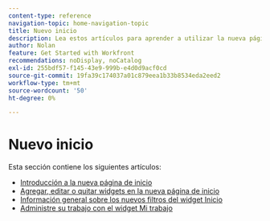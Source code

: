 ```yaml
---
content-type: reference
navigation-topic: home-navigation-topic
title: Nuevo inicio
description: Lea estos artículos para aprender a utilizar la nueva página de inicio en Adobe Workfront.
author: Nolan
feature: Get Started with Workfront
recommendations: noDisplay, noCatalog
exl-id: 255bdf57-f145-43e9-999b-e4d0d9acf0cd
source-git-commit: 19fa39c174037a01c879eea1b33b8534eda2eed2
workflow-type: tm+mt
source-wordcount: '50'
ht-degree: 0%

---
```


# Nuevo inicio

Esta sección contiene los siguientes artículos:

* [Introducción a la nueva página de inicio](/help/quicksilver/workfront-basics/using-home/new-home/get-started-with-new-home.md)
* [Agregar, editar o quitar widgets en la nueva página de inicio](/help/quicksilver/workfront-basics/using-home/new-home/add-edit-remove-widgets-in-new-home.md)
* [Información general sobre los nuevos filtros del widget Inicio](/help/quicksilver/workfront-basics/using-home/new-home/widget-filter-overview-new-home.md)
* [Administre su trabajo con el widget Mi trabajo](/help/quicksilver/workfront-basics/using-home/new-home/my-work-widget.md)

